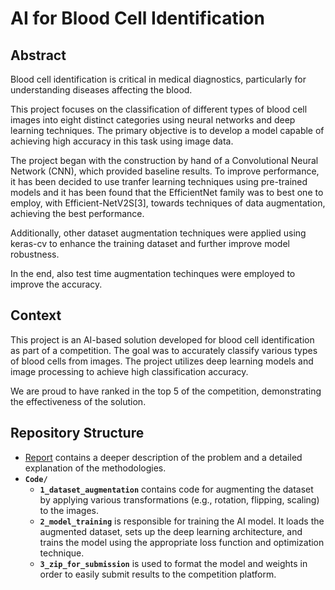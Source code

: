 # AI for Blood Cell Identification

## Abstract
Blood cell identification is critical in medical diagnostics, particularly for understanding diseases affecting the blood.

This project focuses on the classification of different types of blood cell images into eight distinct categories using neural networks and deep learning techniques. 
The primary objective is to develop a model capable of achieving high accuracy in this task using image data.

The project began with the construction by hand of a Convolutional Neural Network (CNN), which provided baseline results. To improve performance, it has been decided to use tranfer learning techniques using pre-trained models and it has been found that the EfficientNet family was to best one to employ, with Efficient-NetV2S[3], towards techniques of data augmentation, achieving the best performance.

Additionally, other dataset augmentation techniques were applied using keras-cv to enhance the training dataset and further improve model robustness. 

In the end, also test time augmentation techinques were employed to improve the accuracy.

## Context
This project is an AI-based solution developed for blood cell identification as part of a competition. The goal was to accurately classify various types of blood cells from images. 
The project utilizes deep learning models and image processing to achieve high classification accuracy. 

We are proud to have ranked in the top 5 of the competition, demonstrating the effectiveness of the solution.

## Repository Structure
* [Report](Report.pdf)
  contains a deeper description of the problem and a detailed explanation of the methodologies.
* **`Code/`**  
  - **`1_dataset_augmentation`** contains code for augmenting the dataset by applying various transformations (e.g., rotation, flipping, scaling) to the images.
  - **`2_model_training`** is responsible for training the AI model. It loads the augmented dataset, sets up the deep learning architecture, and trains the model using the appropriate loss function and optimization     technique.
  - **`3_zip_for_submission`** is used to format the model and weights in order to easily submit results to the competition platform.

